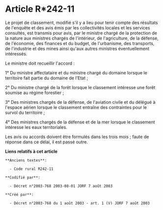 # Article R*242-11

Le projet de classement, modifié s'il y a lieu pour tenir compte des résultats de l'enquête et des avis émis par les
collectivités locales et les services consultés, est transmis pour avis, par le ministre chargé de la protection de la nature
aux ministres chargés de l'intérieur, de l'agriculture, de la défense, de l'économie, des finances et du budget, de
l'urbanisme, des transports, de l'industrie et des mines ainsi qu'aux autres ministres éventuellement intéressés.

Le ministre doit recueillir l'accord :

1° Du ministre affectataire et du ministre chargé du domaine lorsque le territoire fait partie du domaine de l'Etat ;

2° Du ministre chargé de la forêt lorsque le classement intéresse une forêt soumise au régime forestier ;

3° Des ministres chargés de la défense, de l'aviation civile et du délégué à l'espace aérien lorsque le classement entraîne
des contraintes pour le survol du territoire ;

4° Des ministres chargés de la défense et de la mer lorsque le classement intéresse les eaux territoriales.

Les avis ou accords doivent être formulés dans les trois mois ; faute de réponse dans ce délai, il est passé outre.

**Liens relatifs à cet article**

	**Anciens textes**:

	  - Code rural R242-11

	**Codifié par**:

	  - Décret n°2003-768 2003-08-01 JORF 7 août 2003

	**Créé par**:

	  - Décret n°2003-768 du 1 août 2003 - art. 1 (V) JORF 7 août 2003
